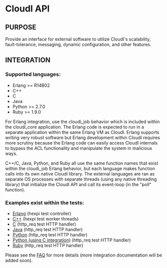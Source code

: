 # CloudI API

## PURPOSE

Provide an interface for external software to utilize CloudI's scalability,
fault-tolerance, messaging, dynamic configuration, and other features.

## INTEGRATION

### Supported languages:

* Erlang >= R14B02
* C++
* C
* Java
* Python >= 2.7.0
* Ruby >= 1.9.0

For Erlang integration, use the cloudi_job behavior which is included within
the cloudi_core application.  The Erlang code is expected to run in a separate
application within the same Erlang VM as CloudI.  Erlang supports writing
very robust software but Erlang development within CloudI requires more
scrutiny because the Erlang code can easily access CloudI internals to
bypass the ACL functionality and manipulate the system in malicious ways.

C++/C, Java, Python, and Ruby all use the same function names that exist within
the cloudi_job Erlang behavior, but each language makes function calls into
its own native CloudI library.  The external languages are ran as separate
OS processes with separate threads (using any native threading library) that
initialize the CloudI API and call its event-loop (in the "poll" function).

### Examples exist within the tests:

* [Erlang](https://github.com/okeuday/CloudI/blob/master/src/tests/hexpi/src/cloudi_job_hexpi.erl) (hexpi test controller)
* [C++](https://github.com/okeuday/CloudI/blob/master/src/tests/hexpi/cxx_src/main.cpp) (hexpi test worker threads)
* [C](https://github.com/okeuday/CloudI/blob/master/src/tests/http_req/c_src/main.c) (http_req test HTTP handler)
* [Java](https://github.com/okeuday/CloudI/tree/master/src/tests/http_req/org/cloudi/tests/http_req) (http_req test HTTP handler)
* [Python](https://github.com/okeuday/CloudI/blob/master/src/tests/http_req/http_req.py) (http_req test HTTP handler)
* [Python (using C integration)](https://github.com/okeuday/CloudI/blob/master/src/tests/http_req/http_req_c.py) (http_req test HTTP handler)
* [Ruby](https://github.com/okeuday/CloudI/blob/master/src/tests/http_req/http_req.rb) (http_req test HTTP handler)

Please see the [FAQ](http://cloudi.org/faq.html) for more details
(more integration documentation will be added soon).

